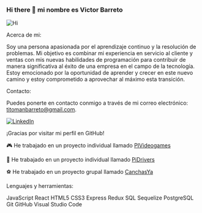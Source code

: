 ### Hi there 👋 mi nombre es Victor Barreto


![Hi](https://i.gifer.com/origin/bd/bdb5f1d6e74ef29733053fd1ff52f2e2.gif)




Acerca de mi: 

Soy una persona apasionada por el aprendizaje continuo y la resolución de problemas. Mi objetivo es combinar mi experiencia en servicio al cliente y ventas con mis nuevas habilidades de programación para contribuir de manera significativa al éxito de una empresa en el campo de la tecnología. Estoy emocionado por la oportunidad de aprender y crecer en este nuevo camino y estoy comprometido a aprovechar al máximo esta transición.

Contacto:

Puedes ponerte en contacto conmigo a través de mi correo electrónico: [titomanbarreto@gmail.com](mailto:titomanbarreto@gmail.com).

[![LinkedIn](https://upload.wikimedia.org/wikipedia/commons/thumb/c/ca/LinkedIn_logo_initials.png/40px-LinkedIn_logo_initials.png)](https://www.linkedin.com/in/v%C3%ADctor-barreto-486487255/)



¡Gracias por visitar mi perfil en GitHub!

🎮 He trabajado en un proyecto individual llamado [PIVideogames](https://github.com/vapretito/PI-Videogames-main)

🚗 He trabajado en un proyecto individual llamado [PiDrivers](https://github.com/vapretito/cr-pi-drivers-main)

⚽ He trabajado en un proyecto grupal llamado [CanchasYa](https://github.com/CanchaYAPF/CanchaYA)


Lenguajes y herramientas:

JavaScript  React HTML5  CSS3  Express Redux SQL Sequelize PostgreSQL  Git  GitHub  Visual Studio Code 





